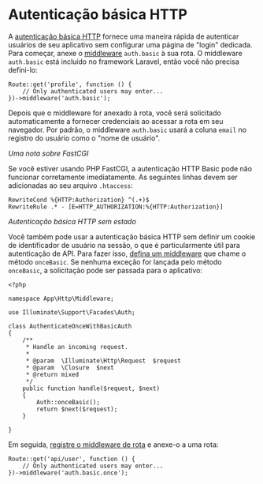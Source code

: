 # Autenticação básica HTTP

A [autenticação básica HTTP](https://en.wikipedia.org/wiki/Basic_access_authentication) fornece uma maneira rápida de autenticar usuários de seu aplicativo sem configurar uma página de "login" dedicada. Para começar, anexe o [middleware](https://laravel.com/docs/5.5/middleware) ```auth.basic``` à sua rota. O middleware ```auth.basic``` está incluído no framework Laravel, então você não precisa defini-lo:

```
Route::get('profile', function () {
    // Only authenticated users may enter...
})->middleware('auth.basic');
```

Depois que o middleware for anexado à rota, você será solicitado automaticamente a fornecer credenciais ao acessar a rota em seu navegador. Por padrão, o middleware ```auth.basic``` usará a coluna ```email``` no registro do usuário como o "nome de usuário".

_Uma nota sobre FastCGI_

Se você estiver usando PHP FastCGI, a autenticação HTTP Basic pode não funcionar corretamente imediatamente. As seguintes linhas devem ser adicionadas ao seu arquivo ```.htaccess```:

```
RewriteCond %{HTTP:Authorization} ^(.+)$
RewriteRule .* - [E=HTTP_AUTHORIZATION:%{HTTP:Authorization}]
```

_Autenticação básica HTTP sem estado_

Você também pode usar a autenticação básica HTTP sem definir um cookie de identificador de usuário na sessão, o que é particularmente útil para autenticação de API. Para fazer isso, [defina um middleware](https://laravel.com/docs/5.5/middleware) que chame o método ```onceBasic```. Se nenhuma exceção for lançada pelo método ```onceBasic```, a solicitação pode ser passada para o aplicativo:

```
<?php
 
namespace App\Http\Middleware;
 
use Illuminate\Support\Facades\Auth;
 
class AuthenticateOnceWithBasicAuth
{
    /**
     * Handle an incoming request.
     *
     * @param  \Illuminate\Http\Request  $request
     * @param  \Closure  $next
     * @return mixed
     */
    public function handle($request, $next)
    {
        Auth::onceBasic();
        return $next($request);
    }
 
}
```

Em seguida, [registre o middleware de rota](https://laravel.com/docs/5.5/middleware#registering-middleware) e anexe-o a uma rota:

```
Route::get('api/user', function () {
    // Only authenticated users may enter...
})->middleware('auth.basic.once');
```